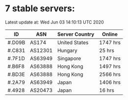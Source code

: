 # 7 stable servers:

Latest update at: Wed Jun 03 14:10:13 UTC 2020

| ID | ASN | Server Country | Online |
| -- | --- | -------------- | ------ |
| #.D09B | AS174 | United States | 1747 hrs |
| #.C831 | AS12301 | Hungary | 25 hrs |
| #.7F1D | AS63949 | Singapore | 1747 hrs |
| #.B6F8 | AS63888 | Hong Kong | 1497 hrs |
| #.BD3E | AS63888 | Hong Kong | 2566 hrs |
| #.2A79 | AS63949 | Japan | 1406 hrs |
| #.4928 | AS20473 | Japan | 16 hrs |

